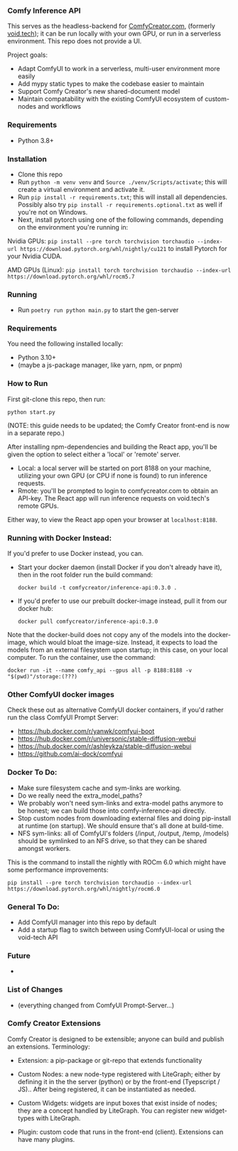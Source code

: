 ### Comfy Inference API

This serves as the headless-backend for [ComfyCreator.com](https://comfycreator.com), (formerly [void.tech](https://void.tech)); it can be run locally with your own GPU, or run in a serverless environment. This repo does not provide a UI.

Project goals:

- Adapt ComfyUI to work in a serverless, multi-user environment more easily
- Add mypy static types to make the codebase easier to maintain
- Support Comfy Creator's new shared-document model
- Maintain compatability with the existing ComfyUI ecosystem of custom-nodes and workflows

### Requirements

- Python 3.8+

### Installation

- Clone this repo
- Run `python -m venv venv` and `Source ./venv/Scripts/activate`; this will create a virtual environment and activate it.
- Run `pip install -r requirements.txt`; this will install all dependencies. Possibly also try `pip install -r requirements.optional.txt` as well if you're not on Windows.
- Next, install pytorch using one of the following commands, depending on the environment you're running in:

Nvidia GPUs: `pip install --pre torch torchvision torchaudio --index-url https://download.pytorch.org/whl/nightly/cu121` to install Pytorch for your Nvidia CUDA.

AMD GPUs (Linux): `pip install torch torchvision torchaudio --index-url https://download.pytorch.org/whl/rocm5.7`

### Running

- Run `poetry run python main.py` to start the gen-server


### Requirements

You need the following installed locally: 

- Python 3.10+
- (maybe a js-package manager, like yarn, npm, or pnpm)

### How to Run

First git-clone this repo, then run:

`python start.py`

(NOTE: this guide needs to be updated; the Comfy Creator front-end is now in a separate repo.)

After installing npm-dependencies and building the React app, you'll be given the option to select either a 'local' or 'remote' server.

- Local: a local server will be started on port 8188 on your machine, utilizing your own GPU (or CPU if none is found) to run inference requests.
- Rmote: you'll be prompted to login to comfycreator.com to obtain an API-key. The React app will run inference requests on void.tech's remote GPUs.

Either way, to view the React app open your browser at `localhost:8188`.

### Running with Docker Instead:

If you'd prefer to use Docker instead, you can.

- Start your docker daemon (install Docker if you don't already have it), then in the root folder run the build command:

  `docker build -t comfycreator/inference-api:0.3.0 .`

- If you'd prefer to use our prebuilt docker-image instead, pull it from our docker hub:

  `docker pull comfycreator/inference-api:0.3.0`

Note that the docker-build does not copy any of the models into the docker-image, which would bloat the image-size. Instead, it expects to load the models from an external filesystem upon startup; in this case, on your local computer. To run the container, use the command:

  `docker run -it --name comfy_api --gpus all -p 8188:8188 -v "$(pwd)"/storage:(???)`

### Other ComfyUI docker images

Check these out as alternative ComfyUI docker containers, if you'd rather run the class ComfyUI Prompt Server:

- https://hub.docker.com/r/yanwk/comfyui-boot
- https://hub.docker.com/r/universonic/stable-diffusion-webui
- https://hub.docker.com/r/ashleykza/stable-diffusion-webui
- https://github.com/ai-dock/comfyui

### Docker To Do:

- Make sure filesystem cache and sym-links are working.
- Do we really need the extra_model_paths?
- We probably won't need sym-links and extra-model paths anymore to be honest; we can build those into comfy-inference-api directly.
- Stop custom nodes from downloading external files and doing pip-install at runtime (on startup). We should ensure that's all done at build-time.
- NFS sym-links: all of ComfyUI's folders (/input, /output, /temp, /models) should be symlinked to an NFS drive, so that they can be shared amongst workers.

This is the command to install the nightly with ROCm 6.0 which might have some performance improvements:

```pip install --pre torch torchvision torchaudio --index-url https://download.pytorch.org/whl/nightly/rocm6.0```


### General To Do:

- Add ComfyUI manager into this repo by default
- Add a startup flag to switch between using ComfyUI-local or using the void-tech API

### Future

- 

### List of Changes

- (everything changed from ComfyUI Prompt-Server...)

### Comfy Creator Extensions

Comfy Creator is designed to be extensible; anyone can build and publish an extensions. Terminology:

- Extension: a pip-package or git-repo that extends functionality

- Custom Nodes: a new node-type registered with LiteGraph; either by defining it in the the server (python) or by the front-end (Tyepscript / JS).. After being registered, it can be instantiated as needed.

- Custom Widgets: widgets are input boxes that exist inside of nodes; they are a concept handled by LiteGraph. You can register new widget-types with LiteGraph.

- Plugin: custom code that runs in the front-end (client). Extensions can have many plugins.


